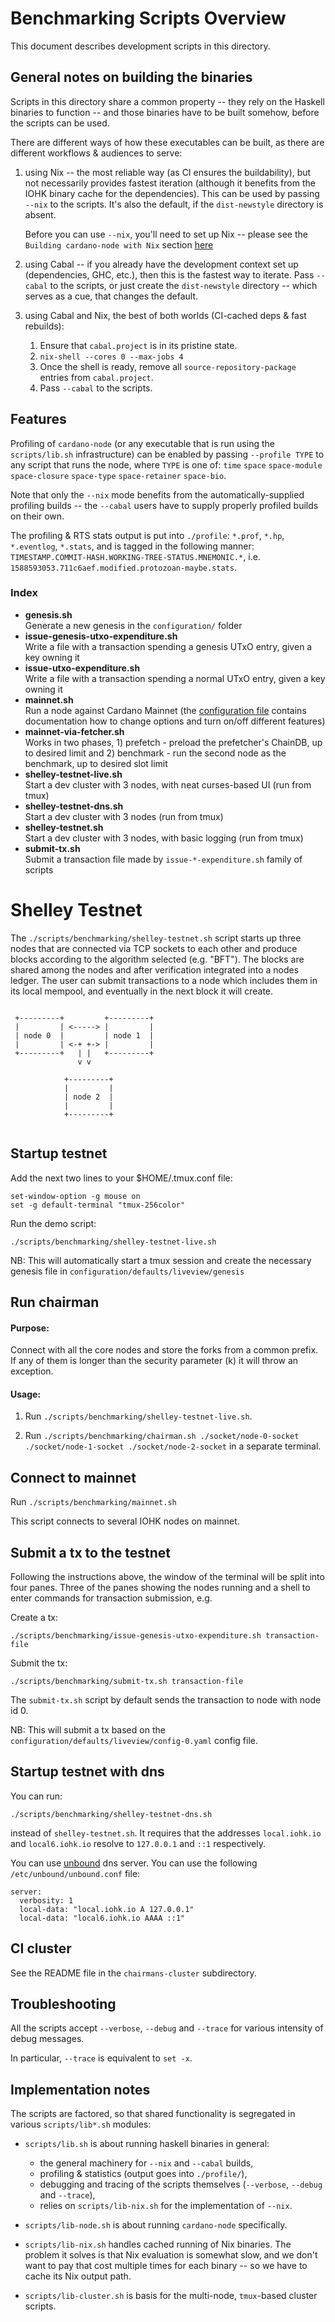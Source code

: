 # Benchmarking Scripts Overview

 This document describes development scripts in this directory.

## General notes on building the binaries

  Scripts in this directory share a common property -- they rely on the
  Haskell binaries to function -- and those binaries have to be built somehow,
  before the scripts can be used.

  There are different ways of how these executables can be built, as there
  are different workflows & audiences to serve:

  1. using Nix -- the most reliable way (as CI ensures the buildability),
     but not necessarily provides fastest iteration (although it benefits
     from the IOHK binary cache for the dependencies).
     This can be used by passing `--nix` to the scripts.  It's also the default,
     if the `dist-newstyle` directory is absent.

     Before you can use `--nix`, you'll need to set up Nix -- please see
     the `Building cardano-node with Nix` section [here](https://github.com/input-output-hk/cardano-node/blob/master/doc/getting-started/building-the-node-using-nix.md#building-cardano-node-with-nix)

  2. using Cabal -- if you already have the development context set up
     (dependencies, GHC, etc.), then this is the fastest way to iterate.
     Pass `--cabal` to the scripts, or just create the `dist-newstyle` directory
     -- which serves as a cue, that changes the default.

  3. using Cabal and Nix, the best of both worlds (CI-cached deps & fast rebuilds):

       1. Ensure that `cabal.project` is in its pristine state.
       2. `nix-shell --cores 0 --max-jobs 4`
       3. Once the shell is ready, remove all `source-repository-package`
          entries from `cabal.project`.
       4. Pass `--cabal` to the scripts.

## Features

  Profiling of `cardano-node` (or any executable that is run using the
  `scripts/lib.sh` infrastructure) can be enabled by passing `--profile TYPE`
  to any script that runs the node, where `TYPE` is one of:
  `time` `space` `space-module` `space-closure` `space-type` `space-retainer` `space-bio`.

  Note that only the `--nix` mode benefits from the automatically-supplied
  profiling builds -- the `--cabal` users have to supply properly profiled builds
  on their own.

  The profiling & RTS stats output is put into `./profile`:
    `*.prof`, `*.hp`, `*.eventlog`, `*.stats`, and is tagged in the following
    manner:
    `TIMESTAMP.COMMIT-HASH.WORKING-TREE-STATUS.MNEMONIC.*`, i.e.
    `1588593053.711c6aef.modified.protozoan-maybe.stats`.

### Index

- <span><b>genesis.sh</b></span> <br/> Generate a new genesis in the `configuration/` folder
- <span><b>issue-genesis-utxo-expenditure.sh</b></span> <br/> Write a file with a transaction
         spending a genesis UTxO entry, given a key owning it
- <span><b>issue-utxo-expenditure.sh</b></span> <br/> Write a file with a transaction spending a
         normal UTxO entry, given a key owning it
- <span><b>mainnet.sh</b></span> <br/> Run a node against Cardano Mainnet (the [configuration file](https://github.com/input-output-hk/cardano-node/blob/master/configuration/defaults/byron-mainnet/configuration.yaml) contains documentation how to change options
	 and turn on/off different features)
- <span><b>mainnet-via-fetcher.sh</b></span> <br/> Works in two phases, 1) prefetch - preload the prefetcher's
	 ChainDB, up to desired limit and 2) benchmark - run the second node as the benchmark, up to desired
	 slot limit
- <span><b>shelley-testnet-live.sh</b></span> <br/> Start a dev cluster with 3 nodes,
         with neat curses-based UI (run from tmux)
- <span><b>shelley-testnet-dns.sh</b></span> <br/> Start a dev cluster with 3 nodes (run from tmux)
- <span><b>shelley-testnet.sh</b></span> <br/> Start a dev cluster with 3 nodes, with
         basic logging (run from tmux)
- <span><b>submit-tx.sh</b></span> <br/> Submit a transaction file made by `issue-*-expenditure.sh`
                      family of scripts


# Shelley Testnet

The `./scripts/benchmarking/shelley-testnet.sh` script starts up three nodes that are
connected via TCP sockets to each other and produce blocks according to the
algorithm selected (e.g. "BFT").  The blocks are shared among the nodes and
after verification integrated into a nodes ledger.  The user can submit
transactions to a node which includes them in its local mempool, and eventually
in the next block it will create.


```

 +---------+         +---------+
 |         | <-----> |         |
 | node 0  |         | node 1  |
 |         | <-+ +-> |         |
 +---------+   | |   +---------+
               v v

            +---------+
            |         |
            | node 2  |
            |         |
            +---------+


```

## Startup testnet

Add the next two lines to your $HOME/.tmux.conf file:
```
set-window-option -g mouse on
set -g default-terminal "tmux-256color"
```


Run the demo script:

`./scripts/benchmarking/shelley-testnet-live.sh`

NB: This will automatically start a tmux session and create the necessary genesis file in `configuration/defaults/liveview/genesis`


## Run chairman

#### Purpose:

Connect with all the core nodes and store the forks from a common prefix.  If any of them is longer than the security parameter (k) it will throw an exception.

#### Usage:

1) Run `./scripts/benchmarking/shelley-testnet-live.sh`.

2) Run `./scripts/benchmarking/chairman.sh ./socket/node-0-socket ./socket/node-1-socket ./socket/node-2-socket` in a separate terminal.


## Connect to mainnet

Run `./scripts/benchmarking/mainnet.sh`

This script connects to several IOHK nodes on mainnet.

## Submit a tx to the testnet

Following the instructions above, the window of the terminal will be split into four panes.
Three of the panes showing the nodes running and a shell to enter commands for transaction submission, e.g.

Create a tx:

```
./scripts/benchmarking/issue-genesis-utxo-expenditure.sh transaction-file
```
Submit the tx:

```
./scripts/benchmarking/submit-tx.sh transaction-file
```
The `submit-tx.sh` script by default sends the transaction to node with node id 0.

NB: This will submit a tx based on the `configuration/defaults/liveview/config-0.yaml` config file.

## Startup testnet with dns

You can run:

`./scripts/benchmarking/shelley-testnet-dns.sh`

instead of `shelley-testnet.sh`.
It requires that the addresses `local.iohk.io` and `local6.iohk.io` resolve to `127.0.0.1` and `::1` respectively.

You can use [unbound](https://github.com/NLnetLabs/unbound) dns server. You can use the following `/etc/unbound/unbound.conf` file:
```
server:
  verbosity: 1
  local-data: "local.iohk.io A 127.0.0.1"
  local-data: "local6.iohk.io AAAA ::1"
```

## CI cluster

See the README file in the `chairmans-cluster` subdirectory.

## Troubleshooting

All the scripts accept `--verbose`, `--debug` and `--trace` for various
intensity of debug messages.

In particular, `--trace` is equivalent to `set -x`.

## Implementation notes

The scripts are factored, so that shared functionality is segregated in
various `scripts/lib*.sh` modules:

- `scripts/lib.sh` is about running haskell binaries in general:
   - the general machinery for `--nix` and `--cabal` builds,
   - profiling & statistics (output goes into `./profile/`),
   - debugging and tracing of the scripts themselves (`--verbose`, `--debug` and `--trace`),
   - relies on `scripts/lib-nix.sh` for the implementation of `--nix`.

- `scripts/lib-node.sh` is about running `cardano-node` specifically.

- `scripts/lib-nix.sh` handles cached running of Nix binaries.
  The problem it solves is that Nix evaluation is somewhat slow, and we don't
  want to pay that cost multiple times for each binary -- so we have to cache
  its Nix output path.

- `scripts/lib-cluster.sh` is basis for the multi-node, `tmux`-based cluster scripts.
